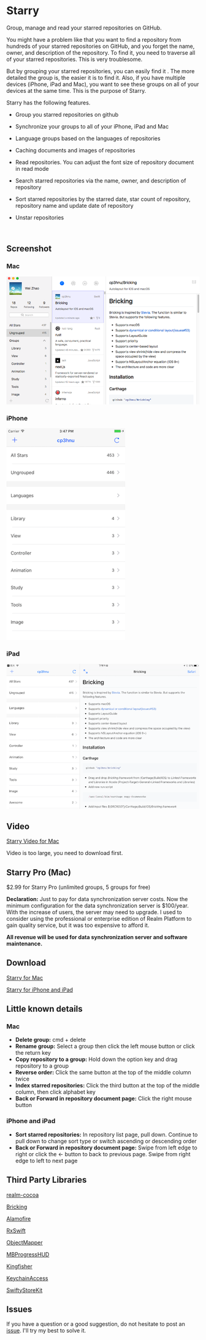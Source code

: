 # Starry
Group, manage and read your starred repositories on GitHub. 

You might have a problem like that you want to find a repository from hundreds of your starred repositories on GitHub, and you forget the name, owner, and description of the repository. To find it, you need to traverse all of your starred repositories. This is very troublesome. 

But by grouping your starred repositories, you can easily find it . The more detailed the group is, the easier it is to find it. Also, if you have multiple devices (iPhone, iPad and Mac), you want to see these groups on all of your devices at the same time. This is the purpose of Starry. 

 Starry has the following features.

* Group you starred repositories on github

* Synchronize your groups to all of your iPhone, iPad and Mac

* Language groups based on the languages of repositories

* Caching documents and images of repositories

* Read repositories. You can adjust the font size of repository document in read mode

* Search starred repositories via the name, owner, and description of repository

* Sort starred repositories by the starred date, star count of repository, repository name and update date of repository

* Unstar repositories

  ​

## Screenshot

### Mac

![](sreenshot/Mac.png)

### iPhone

![](sreenshot/iPhone.png)

### iPad

![](sreenshot/iPad.png)

## Video

[Starry Video for Mac](video/Mac.mp4)

Video is too large, you need to download first.

## Starry Pro (Mac)

$2.99 for Starry Pro (unlimited groups, 5 groups for free)

**Declaration:** Just to pay for data synchronization server costs. Now the minimum configuration for the data synchronization server is $100/year. With the increase of users,  the server may need to upgrade. I used to consider using the professional or enterprise edition of Realm Platform to gain quality service, but it was too expensive to afford it.

**All revenue will be used for data synchronization server and software maintenance.**

## Download

[Starry for Mac](https://itunes.apple.com/us/app/starry/id1281893044)

[Starry for iPhone and iPad](https://itunes.apple.com/cn/app/starry-group-your-star/id1281874667?mt=8)

## Little known details

### Mac

* **Delete group:** cmd + delete
* **Rename group:** Select a group then click the left mouse button or click the return key
* **Copy repository to a group:** Hold down the option key and drag repository to a group
* **Reverse order:** Click the same button at the top of the middle column twice
* **Index starred repositories:** Click the third button at the top of the middle column, then click alphabet key 
* **Back or Forward in repository document page:** Click the right mouse button

### iPhone and iPad

* **Sort starred repositories:** In repository list page, pull down. Continue to pull down to change sort type or switch ascending or descending order
* **Back or Forward in repository document page:** Swipe from left edge to right or click the ← button to back to previous page.  Swipe from right edge to left to next page

## Third Party Libraries

[realm-cocoa](https://github.com/realm/realm-cocoa)

[Bricking](https://github.com/cp3hnu/Bricking)

[Alamofire](https://github.com/Alamofire/Alamofire)

[RxSwift](https://github.com/ReactiveX/RxSwift)

[ObjectMapper](https://github.com/Hearst-DD/ObjectMapper)

[MBProgressHUD](https://github.com/jdg/MBProgressHUD)

[Kingfisher](https://github.com/onevcat/Kingfisher)

[KeychainAccess](https://github.com/kishikawakatsumi/KeychainAccess)

[SwiftyStoreKit](https://github.com/bizz84/SwiftyStoreKit)

## Issues

If you have a question or a good suggestion, do not hesitate to post an [issue](https://github.com/cp3hnu/Starry/issues). I'll try my best to solve it.





